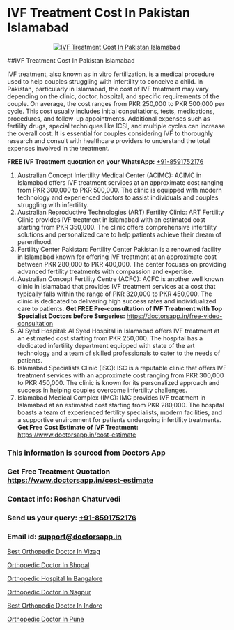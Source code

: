 # IVF Treatment Cost In Pakistan Islamabad

<p align="center">
  <a href="https://doctorsapp.in/treatment/ivf-treatment">
    <img src="https://doctorsapp.co.in/uploads/treatment_image/ICSI.jpg" alt="IVF Treatment Cost In Pakistan Islamabad">
  </a>
</p>
##IVF Treatment Cost In Pakistan Islamabad

IVF treatment, also known as in vitro fertilization, is a medical procedure used to help couples struggling with infertility to conceive a child. In Pakistan, particularly in Islamabad, the cost of IVF treatment may vary depending on the clinic, doctor, hospital, and specific requirements of the couple. On average, the cost ranges from PKR 250,000 to PKR 500,000 per cycle. This cost usually includes initial consultations, tests, medications, procedures, and follow-up appointments. Additional expenses such as fertility drugs, special techniques like ICSI, and multiple cycles can increase the overall cost. It is essential for couples considering IVF to thoroughly research and consult with healthcare providers to understand the total expenses involved in the treatment.

**FREE IVF Treatment quotation on your WhatsApp:**  [+91-8591752176](https://api.whatsapp.com/send?phone=8591752176)

1) Australian Concept Infertility Medical Center (ACIMC):
ACIMC in Islamabad offers IVF treatment services at an approximate cost ranging from PKR 300,000 to PKR 500,000. The clinic is equipped with modern technology and experienced doctors to assist individuals and couples struggling with infertility.
2) Australian Reproductive Technologies (ART) Fertility Clinic:
ART Fertility Clinic provides IVF treatment in Islamabad with an estimated cost starting from PKR 350,000. The clinic offers comprehensive infertility solutions and personalized care to help patients achieve their dream of parenthood.
3) Fertility Center Pakistan:
Fertility Center Pakistan is a renowned facility in Islamabad known for offering IVF treatment at an approximate cost between PKR 280,000 to PKR 400,000. The center focuses on providing advanced fertility treatments with compassion and expertise.
4) Australian Concept Fertility Centre (ACFC):
ACFC is another well known clinic in Islamabad that provides IVF treatment services at a cost that typically falls within the range of PKR 320,000 to PKR 450,000. The clinic is dedicated to delivering high success rates and individualized care to patients.
**Get FREE Pre-consultation of IVF Treatment with Top Specialist Doctors before Surgeries:** https://doctorsapp.in/free-video-consultation
5) Al Syed Hospital:
Al Syed Hospital in Islamabad offers IVF treatment at an estimated cost starting from PKR 250,000. The hospital has a dedicated infertility department equipped with state of the art technology and a team of skilled professionals to cater to the needs of patients.
6) Islamabad Specialists Clinic (ISC):
ISC is a reputable clinic that offers IVF treatment services with an approximate cost ranging from PKR 300,000 to PKR 450,000. The clinic is known for its personalized approach and success in helping couples overcome infertility challenges.
7) Islamabad Medical Complex (IMC):
IMC provides IVF treatment in Islamabad at an estimated cost starting from PKR 280,000. The hospital boasts a team of experienced fertility specialists, modern facilities, and a supportive environment for patients undergoing infertility treatments.
**Get Free Cost Estimate of IVF Treatment:** https://www.doctorsapp.in/cost-estimate

### This information is sourced from Doctors App 
### Get Free Treatment Quotation https://www.doctorsapp.in/cost-estimate
### Contact info: Roshan Chaturvedi 
### Send us your query: [+91-8591752176](https://api.whatsapp.com/send?phone=8591752176) 
### Email id: support@doctorsapp.in

[Best Orthopedic Doctor In Vizag](https://www.linkedin.com/pulse/best-orthopedic-doctor-vizag-acl-tear-treatment-7smie?trackingId=Yot0T6J1MxpxYId6NOT8aA%3D%3D&lipi=urn%3Ali%3Apage%3Ad_flagship3_company_admin%3BxUBWLKzDRA2fVBqJ%2Fp%2FTnw%3D%3D)

[Orthopedic Doctor In Bhopal](https://www.linkedin.com/pulse/orthopedic-doctor-bhopal-knee-replacement-treatment-a2ike?trackingId=PFltbrFis%2F3txpT1RLD9OA%3D%3D&lipi=urn%3Ali%3Apage%3Ad_flagship3_company_admin%3BII%2FSNcWiSiigR90SV5cfEQ%3D%3D)

[Orthopedic Hospital In Bangalore](https://medium.com/@vimalrana22/orthopedic-hospital-in-bangalore-ba14bbeeed06)

[Orthopedic Doctor In Nagpur](https://medium.com/@vimalrana22/orthopedic-doctor-in-nagpur-fb86f7f294aa)

[Best Orthopedic Doctor In Indore](https://doctors-apps.github.io/doctorsapp/best-orthopedic-doctor-in-indore)

[Orthopedic Doctor In Pune](https://doctors-apps.github.io/doctorsapp/orthopedic-doctor-in-pune)

